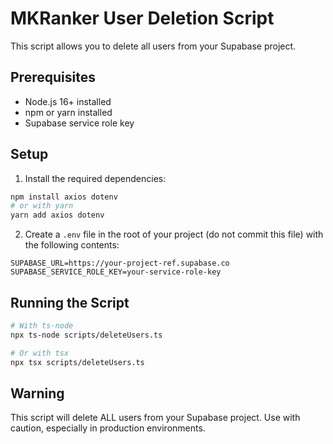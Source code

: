 
# MKRanker User Deletion Script

This script allows you to delete all users from your Supabase project.

## Prerequisites

- Node.js 16+ installed
- npm or yarn installed
- Supabase service role key

## Setup

1. Install the required dependencies:
```bash
npm install axios dotenv
# or with yarn
yarn add axios dotenv
```

2. Create a `.env` file in the root of your project (do not commit this file) with the following contents:
```
SUPABASE_URL=https://your-project-ref.supabase.co
SUPABASE_SERVICE_ROLE_KEY=your-service-role-key
```

## Running the Script

```bash
# With ts-node
npx ts-node scripts/deleteUsers.ts

# Or with tsx
npx tsx scripts/deleteUsers.ts
```

## Warning

This script will delete ALL users from your Supabase project. Use with caution, especially in production environments.
